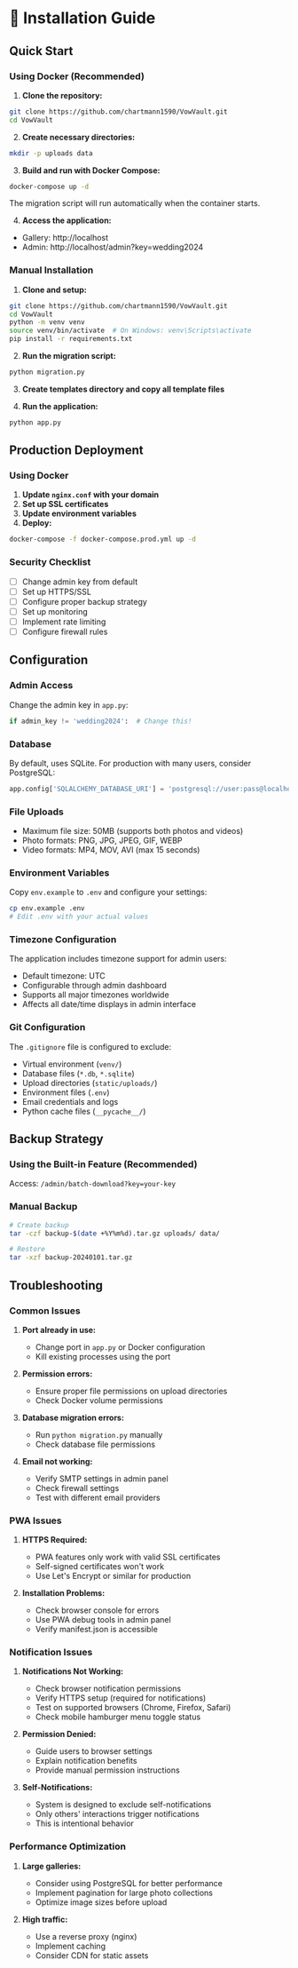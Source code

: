 # 🚀 Installation Guide

## Quick Start

### Using Docker (Recommended)

1. **Clone the repository:**
```bash
git clone https://github.com/chartmann1590/VowVault.git
cd VowVault
```

2. **Create necessary directories:**
```bash
mkdir -p uploads data
```

3. **Build and run with Docker Compose:**
```bash
docker-compose up -d
```

The migration script will run automatically when the container starts.

4. **Access the application:**
- Gallery: http://localhost
- Admin: http://localhost/admin?key=wedding2024

### Manual Installation

1. **Clone and setup:**
```bash
git clone https://github.com/chartmann1590/VowVault.git
cd VowVault
python -m venv venv
source venv/bin/activate  # On Windows: venv\Scripts\activate
pip install -r requirements.txt
```

2. **Run the migration script:**
```bash
python migration.py
```

3. **Create templates directory and copy all template files**

4. **Run the application:**
```bash
python app.py
```

## Production Deployment

### Using Docker

1. **Update `nginx.conf` with your domain**
2. **Set up SSL certificates**
3. **Update environment variables**
4. **Deploy:**
```bash
docker-compose -f docker-compose.prod.yml up -d
```

### Security Checklist

- [ ] Change admin key from default
- [ ] Set up HTTPS/SSL
- [ ] Configure proper backup strategy
- [ ] Set up monitoring
- [ ] Implement rate limiting
- [ ] Configure firewall rules

## Configuration

### Admin Access
Change the admin key in `app.py`:
```python
if admin_key != 'wedding2024':  # Change this!
```

### Database
By default, uses SQLite. For production with many users, consider PostgreSQL:
```python
app.config['SQLALCHEMY_DATABASE_URI'] = 'postgresql://user:pass@localhost/dbname'
```

### File Uploads
- Maximum file size: 50MB (supports both photos and videos)
- Photo formats: PNG, JPG, JPEG, GIF, WEBP
- Video formats: MP4, MOV, AVI (max 15 seconds)

### Environment Variables
Copy `env.example` to `.env` and configure your settings:
```bash
cp env.example .env
# Edit .env with your actual values
```

### Timezone Configuration
The application includes timezone support for admin users:
- Default timezone: UTC
- Configurable through admin dashboard
- Supports all major timezones worldwide
- Affects all date/time displays in admin interface

### Git Configuration
The `.gitignore` file is configured to exclude:
- Virtual environment (`venv/`)
- Database files (`*.db`, `*.sqlite`)
- Upload directories (`static/uploads/`)
- Environment files (`.env`)
- Email credentials and logs
- Python cache files (`__pycache__/`)

## Backup Strategy

### Using the Built-in Feature (Recommended)
Access: `/admin/batch-download?key=your-key`

### Manual Backup
```bash
# Create backup
tar -czf backup-$(date +%Y%m%d).tar.gz uploads/ data/

# Restore
tar -xzf backup-20240101.tar.gz
```

## Troubleshooting

### Common Issues

1. **Port already in use:**
   - Change port in `app.py` or Docker configuration
   - Kill existing processes using the port

2. **Permission errors:**
   - Ensure proper file permissions on upload directories
   - Check Docker volume permissions

3. **Database migration errors:**
   - Run `python migration.py` manually
   - Check database file permissions

4. **Email not working:**
   - Verify SMTP settings in admin panel
   - Check firewall settings
   - Test with different email providers

### PWA Issues

1. **HTTPS Required:**
   - PWA features only work with valid SSL certificates
   - Self-signed certificates won't work
   - Use Let's Encrypt or similar for production

2. **Installation Problems:**
   - Check browser console for errors
   - Use PWA debug tools in admin panel
   - Verify manifest.json is accessible

### Notification Issues

1. **Notifications Not Working:**
   - Check browser notification permissions
   - Verify HTTPS setup (required for notifications)
   - Test on supported browsers (Chrome, Firefox, Safari)
   - Check mobile hamburger menu toggle status

2. **Permission Denied:**
   - Guide users to browser settings
   - Explain notification benefits
   - Provide manual permission instructions

3. **Self-Notifications:**
   - System is designed to exclude self-notifications
   - Only others' interactions trigger notifications
   - This is intentional behavior

### Performance Optimization

1. **Large galleries:**
   - Consider using PostgreSQL for better performance
   - Implement pagination for large photo collections
   - Optimize image sizes before upload

2. **High traffic:**
   - Use a reverse proxy (nginx)
   - Implement caching
   - Consider CDN for static assets 